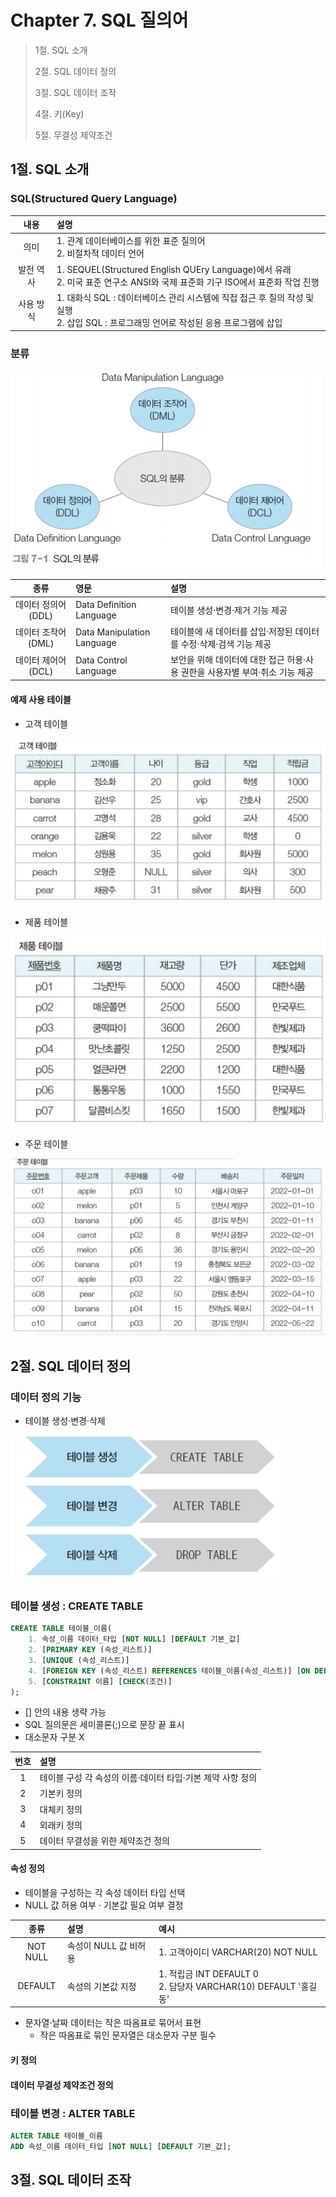 # Chapter 7. SQL 질의어

> 1절. SQL 소개
>
> 2절. SQL 데이터 정의
>
> 3절. SQL 데이터 조작
>
> 4절. 키(Key)
>
> 5절. 무결성 제약조건

## 1절. SQL 소개

### SQL(Structured Query Language)

|   내용    | 설명                                                                                                                                     |
| :-------: | :--------------------------------------------------------------------------------------------------------------------------------------- |
|   의미    | 1. 관계 데이터베이스를 위한 표준 질의어<br>2. 비절차적 데이터 언어                                                                       |
| 발전 역사 | 1. SEQUEL(Structured English QUEry Language)에서 유래<br>2. 미국 표준 연구소 ANSI와 국제 표준화 기구 ISO에서 표준화 작업 진행            |
| 사용 방식 | 1. 대화식 SQL : 데이터베이스 관리 시스템에 직접 접근 후 질의 작성 및 실행<br>2. 삽입 SQL : 프로그래밍 언어로 작성된 응용 프로그램에 삽입 |

### 분류

<img src="https://github.com/BangYunseo/TIL/blob/main/ComputerScience/DataBase/Image/ch07/ch07-01-SQL.PNG"  height="auto" />

|        종류        | 영문                       | 설명                                                                         |
| :----------------: | :------------------------- | :--------------------------------------------------------------------------- |
| 데이터 정의어(DDL) | Data Definition Language   | 테이블 생성·변경·제거 기능 제공                                              |
| 데이터 조작어(DML) | Data Manipulation Language | 테이블에 새 데이터를 삽입·저장된 데이터를 수정·삭제·검색 기능 제공           |
| 데이터 제어어(DCL) | Data Control Language      | 보안을 위해 데이터에 대한 접근 허용·사용 권한을 사용자별 부여·취소 기능 제공 |

#### 예제 사용 테이블

- 고객 테이블

<img src="https://github.com/BangYunseo/TIL/blob/main/ComputerScience/DataBase/Image/ch07/ch07-02-CUSTOMER.PNG"  height="auto" />

- 제품 테이블

<img src="https://github.com/BangYunseo/TIL/blob/main/ComputerScience/DataBase/Image/ch07/ch07-03-PRODUCT.PNG"  height="auto" />

- 주문 테이블

<img src="https://github.com/BangYunseo/TIL/blob/main/ComputerScience/DataBase/Image/ch07/ch07-04-ORDER.PNG"  height="auto" />

## 2절. SQL 데이터 정의

### 데이터 정의 기능

- 테이블 생성·변경·삭제

<img src="https://github.com/BangYunseo/TIL/blob/main/ComputerScience/DataBase/Image/ch07/ch07-05-DDL.PNG"  height="auto" />

### 테이블 생성 : CREATE TABLE

```SQL
CREATE TABLE 테이블_이름(
    1. 속성_이름 데이터_타입 [NOT NULL] [DEFAULT 기본_값]
    2. [PRIMARY KEY (속성_리스트)]
    3. [UNIQUE (속성_리스트)]
    4. [FOREIGN KEY (속성_리스트) REFERENCES 테이블_이름(속성_리스트)] [ON DELETE 옵션] [ON UPDATE 옵션]
    5. [CONSTRAINT 이름] [CHECK(조건)]
);
```

- [] 안의 내용 생략 가능
- SQL 질의문은 세미콜론(;)으로 문장 끝 표시
- 대소문자 구분 X

| 번호 | 설명                                                       |
| :--: | :--------------------------------------------------------- |
|  1   | 테이블 구성 각 속성의 이름·데이터 타입·기본 제약 사항 정의 |
|  2   | 기본키 정의                                                |
|  3   | 대체키 정의                                                |
|  4   | 외래키 정의                                                |
|  5   | 데이터 무결성을 위한 제약조건 정의                         |

#### 속성 정의

- 테이블을 구성하는 각 속성 데이터 타입 선택
- NULL 값 허용 여부 · 기본값 필요 여부 결정

|   종류   | 설명                  | 예시                                                              |
| :------: | :-------------------- | :---------------------------------------------------------------- |
| NOT NULL | 속성이 NULL 값 비허용 | 1. 고객아이디 VARCHAR(20) NOT NULL                                |
| DEFAULT  | 속성의 기본값 지정    | 1. 적립금 INT DEFAULT 0<br>2. 담당자 VARCHAR(10) DEFAULT '홍길동' |

- 문자열·날짜 데이터는 작은 따옴표로 묶어서 표현
  - 작은 따옴표로 묶인 문자열은 대소문자 구분 필수

#### 키 정의

#### 데이터 무결성 제약조건 정의

### 테이블 변경 : ALTER TABLE

```SQL
ALTER TABLE 테이블_이름
ADD 속성_이름 데이터_타입 [NOT NULL] [DEFAULT 기본_값];
```

## 3절. SQL 데이터 조작
